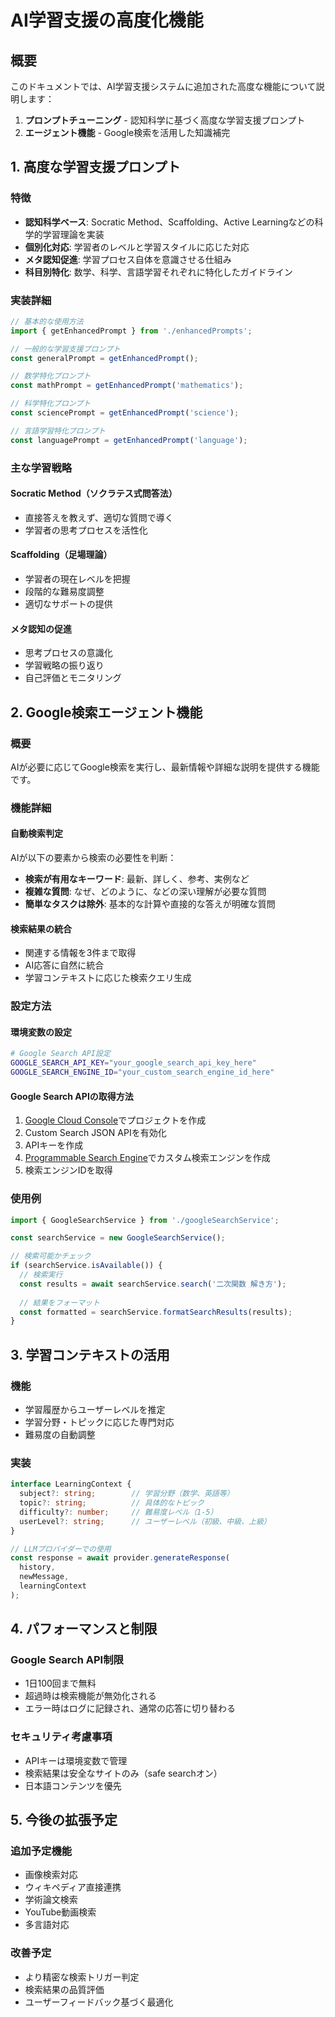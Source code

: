 # AI学習支援の高度化機能

## 概要

このドキュメントでは、AI学習支援システムに追加された高度な機能について説明します：

1. **プロンプトチューニング** - 認知科学に基づく高度な学習支援プロンプト
2. **エージェント機能** - Google検索を活用した知識補完

## 1. 高度な学習支援プロンプト

### 特徴

- **認知科学ベース**: Socratic Method、Scaffolding、Active Learningなどの科学的学習理論を実装
- **個別化対応**: 学習者のレベルと学習スタイルに応じた対応
- **メタ認知促進**: 学習プロセス自体を意識させる仕組み
- **科目別特化**: 数学、科学、言語学習それぞれに特化したガイドライン

### 実装詳細

```typescript
// 基本的な使用方法
import { getEnhancedPrompt } from './enhancedPrompts';

// 一般的な学習支援プロンプト
const generalPrompt = getEnhancedPrompt();

// 数学特化プロンプト
const mathPrompt = getEnhancedPrompt('mathematics');

// 科学特化プロンプト
const sciencePrompt = getEnhancedPrompt('science');

// 言語学習特化プロンプト
const languagePrompt = getEnhancedPrompt('language');
```

### 主な学習戦略

#### Socratic Method（ソクラテス式問答法）
- 直接答えを教えず、適切な質問で導く
- 学習者の思考プロセスを活性化

#### Scaffolding（足場理論）
- 学習者の現在レベルを把握
- 段階的な難易度調整
- 適切なサポートの提供

#### メタ認知の促進
- 思考プロセスの意識化
- 学習戦略の振り返り
- 自己評価とモニタリング

## 2. Google検索エージェント機能

### 概要

AIが必要に応じてGoogle検索を実行し、最新情報や詳細な説明を提供する機能です。

### 機能詳細

#### 自動検索判定
AIが以下の要素から検索の必要性を判断：

- **検索が有用なキーワード**: 最新、詳しく、参考、実例など
- **複雑な質問**: なぜ、どのように、などの深い理解が必要な質問
- **簡単なタスクは除外**: 基本的な計算や直接的な答えが明確な質問

#### 検索結果の統合
- 関連する情報を3件まで取得
- AI応答に自然に統合
- 学習コンテキストに応じた検索クエリ生成

### 設定方法

#### 環境変数の設定

```bash
# Google Search API設定
GOOGLE_SEARCH_API_KEY="your_google_search_api_key_here"
GOOGLE_SEARCH_ENGINE_ID="your_custom_search_engine_id_here"
```

#### Google Search APIの取得方法

1. [Google Cloud Console](https://console.cloud.google.com/)でプロジェクトを作成
2. Custom Search JSON APIを有効化
3. APIキーを作成
4. [Programmable Search Engine](https://programmablesearchengine.google.com/)でカスタム検索エンジンを作成
5. 検索エンジンIDを取得

### 使用例

```typescript
import { GoogleSearchService } from './googleSearchService';

const searchService = new GoogleSearchService();

// 検索可能かチェック
if (searchService.isAvailable()) {
  // 検索実行
  const results = await searchService.search('二次関数 解き方');
  
  // 結果をフォーマット
  const formatted = searchService.formatSearchResults(results);
}
```

## 3. 学習コンテキストの活用

### 機能
- 学習履歴からユーザーレベルを推定
- 学習分野・トピックに応じた専門対応
- 難易度の自動調整

### 実装
```typescript
interface LearningContext {
  subject?: string;        // 学習分野（数学、英語等）
  topic?: string;          // 具体的なトピック
  difficulty?: number;     // 難易度レベル（1-5）
  userLevel?: string;      // ユーザーレベル（初級、中級、上級）
}

// LLMプロバイダーでの使用
const response = await provider.generateResponse(
  history, 
  newMessage, 
  learningContext
);
```

## 4. パフォーマンスと制限

### Google Search API制限
- 1日100回まで無料
- 超過時は検索機能が無効化される
- エラー時はログに記録され、通常の応答に切り替わる

### セキュリティ考慮事項
- APIキーは環境変数で管理
- 検索結果は安全なサイトのみ（safe searchオン）
- 日本語コンテンツを優先

## 5. 今後の拡張予定

### 追加予定機能
- 画像検索対応
- ウィキペディア直接連携
- 学術論文検索
- YouTube動画検索
- 多言語対応

### 改善予定
- より精密な検索トリガー判定
- 検索結果の品質評価
- ユーザーフィードバック基づく最適化